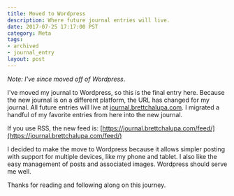 ```yaml
---
title: Moved to Wordpress
description: Where future journal entries will live.
date: 2017-07-25 17:17:00 PST
category: Meta
tags:
- archived
- journal_entry
layout: post
---
```


_Note: I've since moved off of Wordpress_.

I've moved my journal to Wordpress, so this is the final entry here. Because the new journal is on a different platform, the URL has changed for my journal. All future entries will live at [journal.brettchalupa.com](https://journal.brettchalupa.com). I migrated a handful of my favorite entries from here into the new journal.

If you use RSS, the new feed is: [https://journal.brettchalupa.com/feed/](https://journal.brettchalupa.com/feed/)

I decided to make the move to Wordpress because it allows simpler posting with support for multiple devices, like my phone and tablet. I also like the easy management of posts and associated images. Wordpress should serve me well.

Thanks for reading and following along on this journey.
